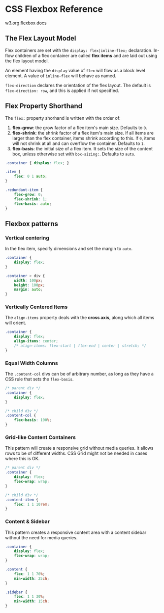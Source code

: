 # CSS Flexbox Reference

[w3.org flexbox docs](https://www.w3.org/TR/css-flexbox/#box-model)

## The Flex Layout Model

Flex containers are set with the `display: flex|inline-flex;` declaration. In-flow children of a flex container are called **flex items** and are laid out using the flex layout model.

An element having the `display` value of `flex` will flow as a block level element. A value of `inline-flex` will behave as named.

`flex-direction` declares the orientation of the flex layout. The default is `flex-direction: row`, and this is applied if not specified.

## Flex Property Shorthand

The `flex:` property shorhand is written with the order of:
1. **flex-grow**: the grow factor of a flex item's main size. Defaults to `0`.
2. **flex-shrink**: the shrink factor of a flex item's main size. If all items are larger than the flex container, items shrink according to this. If `0`, items will not shrink at all and can overflow the container. Defaults to `1`.
3. **flex-basis**: the initial size of a flex item. It sets the size of the content box, unless otherwise set with `box-sizing:`. Defaults to `auto`.

```css
.container { display: flex; }

.item {
	flex: 0 1 auto;
}

.redundant-item {
	flex-grow: 0;
	flex-shrink: 1;
	flex-basis: auto;
}
```

## Flexbox patterns

### Vertical centering

In the flex item, specify dimensions and set the margin to `auto`.

```css
.container {
	display: flex;
}

.container > div {
	width: 100px;
	height: 100px;
	margin: auto;
}
```

### Vertically Centered Items

The `align-items` property deals with the **cross axis**, along which  all items will orient.

```css
.container {
	display: flex;
	align-items: center;
	/* align-items: flex-start | flex-end | center | stretch; */
}
```

### Equal Width Columns

The `.content-col` divs can be of arbitrary number, as long as they have a CSS rule that sets the `flex-basis`.

```css
/* parent div */
.container {
	display: flex;
}

/* child div */
.content-col {
	flex-basis: 100%;
}
```

### Grid-like Content Containers

This pattern will create a responsive grid without media queries. It allows rows to be of different widths. CSS Grid might not be needed in cases where this is OK.

```css
/* parent div */
.container {
	display: flex;
	flex-wrap: wrap;
}

/* child div */
.content-item {
	flex: 1 1 10rem;
}
```

### Content & Sidebar

This pattern creates a responsive content area with a content sidebar without the need for media queries. 

```css
.container {
	display: flex;
	flex-wrap: wrap;
}

.content {
	flex: 1 1 70%;
	min-width: 25ch;
}

.sidebar {
	flex: 1 1 30%;
	min-width: 15ch;
}
```
